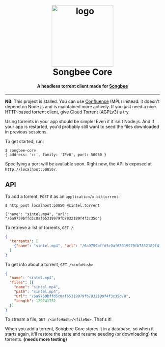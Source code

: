 <h1 align="center" style="border-bottom: none;">
  <img src="https://cdn.rawgit.com/Songbee/assets/master/songbee-core.svg" alt="logo" width="200">
  <br>
  Songbee Core
</h1>

<h4 align="center">A headless torrent client made for <a href="https://songbee.net">Songbee</a></h4>

---

**NB**: This project is stalled. You can use [Confluence] (MPL) instead: it
doesn't depend on Node.js and is maintained more actively. If you just need
a nice HTTP-based torrent client, give [Cloud Torrent] (AGPLv3) a try.

[Confluence]: https://github.com/anacrolix/confluence
[Cloud Torrent]: https://github.com/jpillora/cloud-torrent

Using torrents in your app should be simple! Even if it isn't Node.js. And if
your app is restarted, you'd probably still want to seed the files downloaded
in previous sessions.

To get started, run:

```
$ songbee-core
{ address: '::', family: 'IPv6', port: 50050 }
```

Specifying a port will be available soon. Right now, the API is exposed
at `http://localhost:50050/`.


## API

To add a torrent, `POST` it as an `application/x-bittorrent`:

```
$ http post localhost:50050 @sintel.torrent

{"name": "sintel.mp4", "url": "/6a9759bffd5c0af65319979fb7832189f4f3c35d"}
```


To retrieve a list of torrents, `GET /`:

```json
{
  "torrents": [
    {"name": "sintel.mp4", "url": "/6a9759bffd5c0af65319979fb7832189f4f3c35d"}
  ]
}
```

To get info about a torrent, `GET /<infoHash>`:

```json
{
  "name": "sintel.mp4",
  "files": [{
    "name": "sintel.mp4",
    "path": "sintel.mp4",
    "url": "/6a9759bffd5c0af65319979fb7832189f4f3c35d/0",
    "length": 129241752
  }]
}
```

To stream a file, `GET /<infoHash>/<fileNo>`. That's it!

When you add a torrent, Songbee Core stores it in a database, so when it starts
again, it'll restore the state and resume seeding (or downloading) the torrents.
**(needs more testing)**
